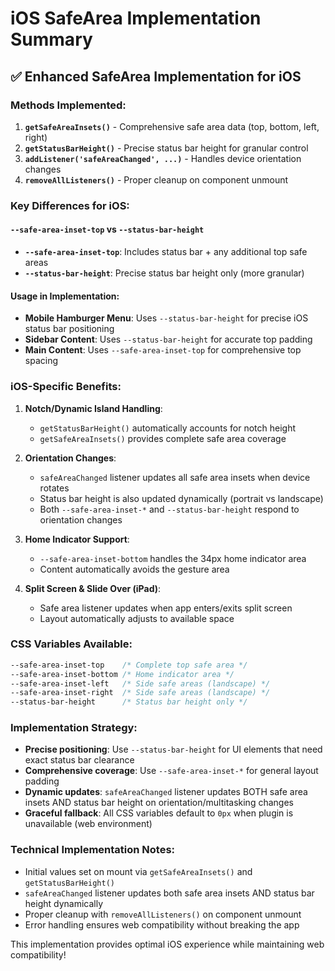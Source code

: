 # iOS SafeArea Implementation Summary

## ✅ Enhanced SafeArea Implementation for iOS

### Methods Implemented:
1. **`getSafeAreaInsets()`** - Comprehensive safe area data (top, bottom, left, right)
2. **`getStatusBarHeight()`** - Precise status bar height for granular control
3. **`addListener('safeAreaChanged', ...)`** - Handles device orientation changes
4. **`removeAllListeners()`** - Proper cleanup on component unmount

### Key Differences for iOS:

#### `--safe-area-inset-top` vs `--status-bar-height`
- **`--safe-area-inset-top`**: Includes status bar + any additional top safe areas
- **`--status-bar-height`**: Precise status bar height only (more granular)

#### Usage in Implementation:
- **Mobile Hamburger Menu**: Uses `--status-bar-height` for precise iOS status bar positioning
- **Sidebar Content**: Uses `--status-bar-height` for accurate top padding
- **Main Content**: Uses `--safe-area-inset-top` for comprehensive top spacing

### iOS-Specific Benefits:

1. **Notch/Dynamic Island Handling**:
   - `getStatusBarHeight()` automatically accounts for notch height
   - `getSafeAreaInsets()` provides complete safe area coverage

2. **Orientation Changes**:
   - `safeAreaChanged` listener updates all safe area insets when device rotates
   - Status bar height is also updated dynamically (portrait vs landscape)
   - Both `--safe-area-inset-*` and `--status-bar-height` respond to orientation changes

3. **Home Indicator Support**:
   - `--safe-area-inset-bottom` handles the 34px home indicator area
   - Content automatically avoids the gesture area

4. **Split Screen & Slide Over (iPad)**:
   - Safe area listener updates when app enters/exits split screen
   - Layout automatically adjusts to available space

### CSS Variables Available:
```css
--safe-area-inset-top    /* Complete top safe area */
--safe-area-inset-bottom /* Home indicator area */
--safe-area-inset-left   /* Side safe areas (landscape) */
--safe-area-inset-right  /* Side safe areas (landscape) */
--status-bar-height      /* Status bar height only */
```

### Implementation Strategy:
- **Precise positioning**: Use `--status-bar-height` for UI elements that need exact status bar clearance
- **Comprehensive coverage**: Use `--safe-area-inset-*` for general layout padding
- **Dynamic updates**: `safeAreaChanged` listener updates BOTH safe area insets AND status bar height on orientation/multitasking changes
- **Graceful fallback**: All CSS variables default to `0px` when plugin is unavailable (web environment)

### Technical Implementation Notes:
- Initial values set on mount via `getSafeAreaInsets()` and `getStatusBarHeight()`
- `safeAreaChanged` listener updates both safe area insets AND status bar height dynamically
- Proper cleanup with `removeAllListeners()` on component unmount
- Error handling ensures web compatibility without breaking the app

This implementation provides optimal iOS experience while maintaining web compatibility!